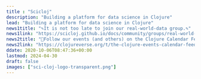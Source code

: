 ```yaml
---
title : "Scicloj"
description: "Building a platform for data science in Clojure"
lead: "Building a platform for data science in Clojure"
news1title: "✎It is not too late to join our real-world-data group.✎"
news1link: "https://scicloj.github.io/docs/community/groups/real-world-data/"
news2title: "📅Follow our events (and others) on the Clojure Calendar Feed📅"
news2link: "https://clojureverse.org/t/the-clojure-events-calendar-feed-turns-2/9527"
ddate: 2020-10-06T08:47:36+00:00
lastmod: 2024-04-30
draft: false
images: ["sci-cloj-logo-transparent.png"]
---
```


